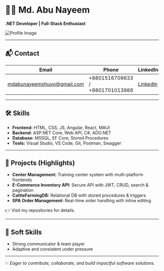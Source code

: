 # 👨‍💻 Md. Abu Nayeem  
**.NET Developer | Full-Stack Enthusiast**

![Profile Image]([URL_TO_YOUR_IMAGE](https://github.com/A-N-Shuvo/Portfolio/blob/main/DotNetShuvo.jpg)) <!-- এখানে আপনার ছবি URL দিন -->

---

## 📬 Contact
| Email | Phone | LinkedIn |
|-------|-------|----------|
| mdabunayeemshuvo@gmail.com | +8801516709633 / +8801701013988 | [LinkedIn](https://www.linkedin.com/in/md-abu-nayeem-shuvo) |

---

## 🛠️ Skills
- **Frontend:** HTML, CSS, JS, Angular, React, MAUI  
- **Backend:** ASP.NET Core, Web API, C#, ADO.NET  
- **Database:** MSSQL, EF Core, Stored Procedures  
- **Tools:** Visual Studio, VS Code, Git, Postman, Swagger  

---

## 📂 Projects (Highlights)
- **Center Management:** Training center system with multi-platform frontends  
- **E-Commerce Inventory API:** Secure API with JWT, CRUD, search & pagination  
- **CattleFarmingDB:** Relational DB with stored procedures & triggers  
- **SPA Order Management:** Real-time order handling with inline editing  

👉 Visit my repositories for details.  

---

## 🤝 Soft Skills
- Strong communicator & team player  
- Adaptive and consistent under pressure  

---

✨ *Eager to contribute, collaborate, and build impactful software solutions.*  
